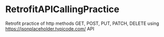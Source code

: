 # RetrofitAPICallingPractice
 Retrofit practice of http methods GET, POST, PUT, PATCH, DELETE using https://jsonplaceholder.typicode.com/ API
